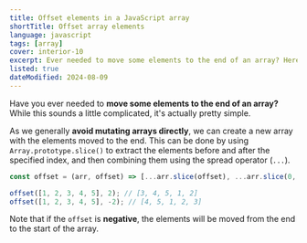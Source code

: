 ```yaml
---
title: Offset elements in a JavaScript array
shortTitle: Offset array elements
language: javascript
tags: [array]
cover: interior-10
excerpt: Ever needed to move some elements to the end of an array? Here's a simple way to do it.
listed: true
dateModified: 2024-08-09
---
```


Have you ever needed to **move some elements to the end of an array?** While this sounds a little complicated, it's actually pretty simple.

As we generally **avoid mutating arrays directly**, we can create a new array with the elements moved to the end. This can be done by using `Array.prototype.slice()` to extract the elements before and after the specified index, and then combining them using the spread operator (`...`).

```js
const offset = (arr, offset) => [...arr.slice(offset), ...arr.slice(0, offset)];

offset([1, 2, 3, 4, 5], 2); // [3, 4, 5, 1, 2]
offset([1, 2, 3, 4, 5], -2); // [4, 5, 1, 2, 3]
```

Note that if the `offset` is **negative**, the elements will be moved from the end to the start of the array.
